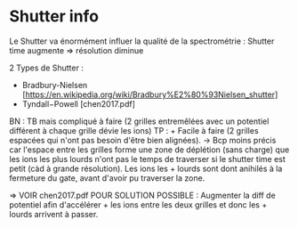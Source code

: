 # Shutter info 

Le Shutter va énormément influer la qualité de la spectrométrie : 
Shutter time augmente => résolution diminue 

2 Types de Shutter : 
-  Bradbury-Nielsen [https://en.wikipedia.org/wiki/Bradbury%E2%80%93Nielsen_shutter]
-  Tyndall−Powell [chen2017.pdf]

BN : TB mais compliqué à faire (2 grilles entremêlées avec un potentiel différent à chaque grille dévie les ions)
TP : + Facile à faire (2 grilles espacées qui n'ont pas besoin d'être bien alignées). 
-> Bcp moins précis car l'espace entre les grilles forme une zone de déplétion (sans charge) que les ions les plus lourds n'ont pas le temps de traverser si le shutter time est petit (càd à grande résolution). Les ions les + lourds sont dont anihilés à la fermeture du gate, avant d'avoir pu traverser la zone. 

=> VOIR chen2017.pdf POUR SOLUTION POSSIBLE : Augmenter la diff de potentiel afin d'accélérer + les ions entre les deux grilles et donc les + lourds arrivent à passer. 
